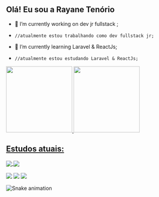 ## Olá! Eu sou a Rayane Tenório

- 🔭 I’m currently working on dev jr fullstack ;
-     //atualmente estou trabalhando como dev fullstack jr;
- 🌱 I’m currently learning Laravel & ReactJs;
-     //atualmente estou estudando Laravel & ReactJs;

<div>
    <a href="https://github.com/rayanetenorios">
    <img height="180em" src="https://github-readme-stats.vercel.app/api?username=rayanetenorios&show_icons=true&theme=radical&include_all_commits=true&count_private=true"/>
    <img height="180em" src="https://github-readme-stats.vercel.app/api/top-langs/?username=rayanetenorios&layout=compact&langs_count=7&theme=radical"/>
</div>
  
 ## Estudos atuais:
<div>
   <a href="https://github.com/rayanetenorios/cronometro-de-atividades">
     <img align="center" src="https://github-readme-stats.vercel.app/api/pin/?username=rayanetenorios&repo=cronometro-de-atividades&theme=radical" />
    </a>
   
<a href="https://github.com/rayanetenorios/app_super_gestao">
  <img align="center" src="https://github-readme-stats.vercel.app/api/pin/?username=rayanetenorios&repo=app_super_gestao&theme=radical" />
</a>
</div>
  
<div style="display: inline_block"><br>
  <a href="https://instagram.com/rayanemtenorio" target="_blank"><img src="https://img.shields.io/badge/-Instagram-%23E4405F?style=for-the-badge&logo=instagram&logoColor=white" target="_blank"></a>
  <a href = "mailto:tenoriosrayane@gmail.com"><img src="https://img.shields.io/badge/-Gmail-%23333?style=for-the-badge&logo=gmail&logoColor=white" target="_blank"></a>
  <a href="https://www.linkedin.com/in/rayanetenorios" target="_blank"><img src="https://img.shields.io/badge/-LinkedIn-%230077B5?style=for-the-badge&logo=linkedin&logoColor=white" target="_blank"></a> 
    
![Snake animation](https://github.com/rayanetenorios/rayanetenorios/blob/output/github-contribution-grid-snake.svg)
</div>
